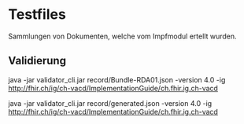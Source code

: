 # Testfiles

Sammlungen von Dokumenten, welche vom Impfmodul ertellt wurden.  

## Validierung

java -jar validator_cli.jar record/Bundle-RDA01.json -version 4.0 -ig http://fhir.ch/ig/ch-vacd/ImplementationGuide/ch.fhir.ig.ch-vacd

java -jar validator_cli.jar record/generated.json -version 4.0 -ig http://fhir.ch/ig/ch-vacd/ImplementationGuide/ch.fhir.ig.ch-vacd
